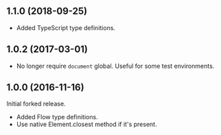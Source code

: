 ## 1.1.0 (2018-09-25)

* Added TypeScript type definitions.

## 1.0.2 (2017-03-01)

* No longer require `document` global. Useful for some test environments.

## 1.0.0 (2016-11-16)

Initial forked release.

* Added Flow type definitions.
* Use native Element.closest method if it's present.
